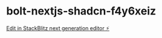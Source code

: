 # bolt-nextjs-shadcn-f4y6xeiz

[Edit in StackBlitz next generation editor ⚡️](https://stackblitz.com/~/github.com/CodingGamePlayer/bolt-nextjs-shadcn-f4y6xeiz)
